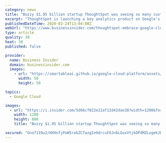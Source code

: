 ```yaml
---
category: news
title: "Buzzy $1.95 billion startup ThoughtSpot was seeing so many customers move to Google Cloud that it's launching one of its key analytics products on it"
excerpt: "ThoughtSpot is launching a key analytics product on Google's BigQuery. It's also seeing a spike in customer usage amid the coronavirus panic."
publishedDateTime: 2020-03-24T13:04:00Z
webUrl: "https://www.businessinsider.com/thoughtspot-embrace-google-cloud-bigquery-2020-3"
type: article
quality: 38
heat: 38
published: false

provider:
  name: Business Insider
  domain: businessinsider.com
  images:
    - url: "https://smartableai.github.io/google-cloud-platform/assets/images/organizations/businessinsider.com-50x50.jpg"
      width: 50
      height: 50

topics:
  - Google Cloud

images:
  - url: "https://i.insider.com/5d66cf022e22af12d42dae38?width=1200&format=jpeg"
    width: 1200
    height: 600
    title: "Buzzy $1.95 billion startup ThoughtSpot was seeing so many customers move to Google Cloud that it's launching one of its key analytics products on it"

secured: "Gno7119u2/HXHnfjPoW5robZC7azgIe9drcuF8JnbLGoxVtjkDPdMZLugekJEYNsQquaMEaEhmKuUsJJBjEeDNYbNx6oeiQnlGWk/C2s4vsV5Ta/jgxKBadudVZzT9knk9Y9CmKdFe12nUE8AVezErjVwon5bKp7XsE00iyeRZDJ3ugD3CAYvfvRK8yrCpqLTCjHBCkdgzs2qz5QZi2xSVjIK0LeGKz7Ih+NL599eEYsWtOvnRWNjhu6a6MIs3CROmn9+QFRj6tXYMnmVJ7+ylOh9gUcAio2kwzErU/ptZpG7B9T9IoW0vdStaPX/d2pihcowCekefCMu3ASw9texg53or7nGlIK/vBWi9MiIw6yhXoDaLuG9ISt/6zmTfWljnZM2LutB0wzQSJHRV8W+TCI18fBmCVpA2eA5yRwLOhlOGEOd0YzDGdjKJ42qXXPY5sPT1xXv8P9Et1+29rIE1EPxR/k4Pd0t8mhe5w+mAY=;j4/mkaL+cqMbgKkgkjr0Iw=="
---
```


